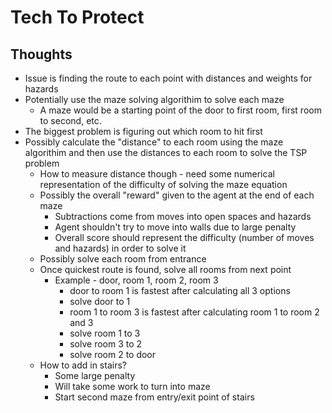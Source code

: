 # Tech To Protect

## Thoughts
  - Issue is finding the route to each point with distances and weights for hazards
  - Potentially use the maze solving algorithim to solve each maze 
    - A maze would be a starting point of the door to first room, first room to second, etc.
  - The biggest problem is figuring out which room to hit first
  - Possibly calculate the "distance" to each room using the maze algorithim and then use the distances to each room to solve the TSP problem
    - How to measure distance though - need some numerical representation of the difficulty of solving the maze equation
    - Possibly the overall "reward" given to the agent at the end of each maze
      - Subtractions come from moves into open spaces and hazards
      - Agent shouldn't try to move into walls due to large penalty
      - Overall score should represent the difficulty (number of moves and hazards) in order to solve it
    - Possibly solve each room from entrance
    - Once quickest route is found, solve all rooms from next point
      - Example - door, room 1, room 2, room 3
        - door to room 1 is fastest after calculating all 3 options
        - solve door to 1
        - room 1 to room 3 is fastest after calculating room 1 to room 2 and 3
        - solve room 1 to 3
        - solve room 3 to 2
        - solve room 2 to door
    - How to add in stairs?
      - Some large penalty
      - Will take some work to turn into maze
      - Start second maze from entry/exit point of stairs
      
